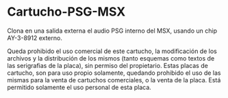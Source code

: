 # Cartucho-PSG-MSX
Clona en una salida externa el audio PSG interno del MSX, usando un chip AY-3-8912 externo.

Queda prohibido el uso comercial de este cartucho, la modificación de los archivos y la distribución de los mismos (tanto esquemas como textos de las serigrafias de la placa), sin permiso del propietario. Estas placas de cartucho, son para uso propio solamente, quedando prohibido el uso de las mismas para la venta de cartuchos comerciales, o la venta de la placa. Está permitido solamente el uso personal de esta placa.
